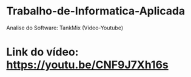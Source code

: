 # Trabalho-de-Informatica-Aplicada
Analise do Software: TankMix (Vídeo-Youtube)

# Link do vídeo: https://youtu.be/CNF9J7Xh16s
